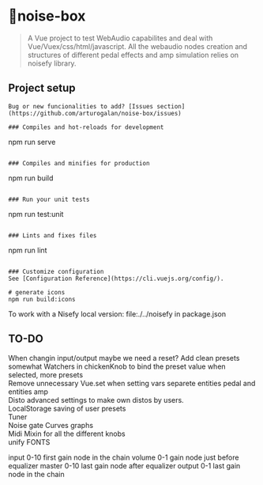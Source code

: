 # 🎸noise-box
> A Vue project to test WebAudio capabilites and deal with Vue/Vuex/css/html/javascript.
All the webaudio nodes creation and structures of different pedal effects and amp simulation relies on noisefy library.

## Project setup
```
Bug or new funcionalities to add? [Issues section](https://github.com/arturogalan/noise-box/issues)

### Compiles and hot-reloads for development
```
npm run serve
```

### Compiles and minifies for production
```
npm run build
```

### Run your unit tests
```
npm run test:unit
```

### Lints and fixes files
```
npm run lint
```

### Customize configuration
See [Configuration Reference](https://cli.vuejs.org/config/).

# generate icons
npm run build:icons
```

To work with a Nisefy local version: file:./../noisefy in package.json

## TO-DO
When changin input/output maybe we need a reset?
Add clean presets somewhat
Watchers in chickenKnob to bind the preset value when selected, more presets  
Remove unnecessary Vue.set when setting vars
separete entities pedal and entities amp  
Disto advanced settings to make own distos by users.  
LocalStorage saving of user presets  
Tuner  
Noise gate
Curves graphs  
Midi 
Mixin for all the different knobs  
unify FONTS

input 0-10 first gain node in the chain
volume 0-1 gain node just before equalizer
master 0-10 last gain node after equalizer
output 0-1 last gain node in the chain
